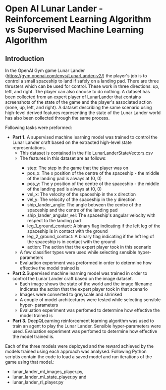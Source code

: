 # Open AI Lunar Lander - Reinforcement Learning Algorithm vs Supervised Machine Learning Algorithm

## Introduction
In the OpenAI Gym game Lunar Lander
(https://gym.openai.com/envs/LunarLander-v2/) the player's job is to control a
small spaceship to land if safely on a landing pad. There are three thrusters which
can be used for control. These work in three directions: up, left, and right. The
player can also choose to do nothing. A dataset has been collected from an expert
player of LunarLander that contains screenshots of the state of the game and the
player's associated action (none, up, left, and right). A dataset describing the
same scenario using high-level derived features representing the state of the
Lunar Lander world has also been collected through the same process.


Following tasks were preformed:
<ul>
  <li><b>Part 1.</b> A supervised machine learning model was trained to control the Lunar Lander
craft based on the extracted high-level state representations.<br>
    <ul>
  <li>This dataset is contained in the file LunarLanderStateVectors.csv</li>
  <li>The features in this dataset are as follows:</li>
      <ul>
        <li>step: The step in the game that the player was on</li>
        <li>pos_x: The x position of the centre of the spaceship - the
middle of the landing pad is always at (0, 0)</li>
        <li>pos_y: The y position of the centre of the spaceship - the
middle of the landing pad is always at (0, 0)</li>
        <li>vel_x: The velocity of the spaceship in the x direction</li>
        <li>vel_y: The velocity of the spaceship in the y direction</li>
        <li>ship_lander_angle: The angle between the centre of the
spaceship and the centre of the landing pad</li>
        <li>ship_lander_angular_vel: The spaceship's angular velocity
with respect to the landing pad</li>
        <li>leg_1_ground_contact: A binary flag indicating if the left
leg of the spaceship is in contact with the ground</li>
        <li>leg_2_ground_contact: A binary flag indicating if the left
leg of the spaceship is in contact with the ground</li>
        <li>action: The action that the expert player took in this
scenario</li>
      </ul>  
  <li>A few classifier types were used while selecting sensible hyper-parameters</li>
  <li>Evaluation experiment was preformed in order to determine how effective the model trained is</li>
</ul>  
 </li>
  <li><b>Part 2.</b>Supervised machine learning model was trained in order to control the Lunar Lander
craft based on the image dataset.
  <ul>
  <li>Each image shows the state of the world and the image filename
indicates the action that the expert player took in that scenario</li>
  <li>Images were converted to greyscale and shrinked</li>
  <li>A couple of model architectures were tested while selecting sensible hyper-
parameters</li>
  <li>Evaluation experiment was perfomed to determine how effective the model trained is</li>
</ul>
  </li>
  <li><b>Part 3.</b> DeepQLearning reinforcement learning algorithm was used to train an
agent to play the Lunar Lander. Sensible hyper-parameters were used. Evaluation experiment was perfomed to determine how effective the model trained is.
</ul>  


Each of the three models were deployed and the reward achieved by the models trained
using each approach was analysed.
Following Python scriptis contain the code to load a saved model and run iterations of the game using that model.:
<ul>
  <li>lunar_lander_ml_images_player.py,</li>
  <li>lunar_lander_ml_state_player.py and</li>
  <li>lunar_lander_rl_player.py</li>
</ul>  


